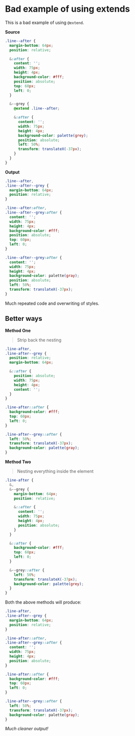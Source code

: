 # Bad example of using extends
This is a bad example of using `@extend`.

**Source**

```scss
.line--after {
  margin-bottom: 64px;
  position: relative;

  &:after {
    content: '';
    width: 75px;
    height: 4px;
    background-color: #fff;
    position: absolute;
    top: 60px;
    left: 0;
  }

  &--grey {
    @extend .line--after;

    &:after {
      content: '';
      width: 75px;
      height: 4px;
      background-color: palette(grey);
      position: absolute;
      left: 50%;
      transform: translateX(-37px);
    }
  }
}
```

**Output**

```css
.line--after,
.line--after--grey {
  margin-bottom: 64px;
  position: relative;
}

.line--after:after,
.line--after--grey:after {
  content: '';
  width: 75px;
  height: 4px;
  background-color: #fff;
  position: absolute;
  top: 60px;
  left: 0;
}

.line--after--grey:after {
  content: '';
  width: 75px;
  height: 4px;
  background-color: palette(gray);
  position: absolute;
  left: 50%;
  transform: translateX(-37px);
}
```

Much repeated code and overwriting of styles.

## Better ways

**Method One**
> Strip back the nesting

```scss
.line-after,
.line-after--grey {
  position: relative;
  margin-bottom: 64px;

  &::after {
    position: absolute;
    width: 75px;
    height: 4px;
    content: '';
  }
}

.line-after::after {
  background-color: #fff;
  top: 60px;
  left: 0;
}

.line-after--grey::after {
  left: 50%;
  transform: translateX(-37px);
  background-color: palette(gray);
}
```

**Method Two**
> Nesting everything inside the element

```scss
.line-after {
  &,
  &--grey {
    margin-bottom: 64px;
    position: relative;

    &::after {
      content: '';
      width: 75px;
      height: 4px;
      position: absolute;
    }
  }

  &::after {
    background-color: #fff;
    top: 60px;
    left: 0;
  }

  &--grey::after {
    left: 50%;
    transform: translateX(-37px);
    background-color: palette(grey);
  }
}
```

Both the above methods will produce:

```css
.line-after,
.line-after--grey {
  margin-bottom: 64px;
  position: relative;
}

.line-after::after,
.line-after--grey::after {
  content: '';
  width: 75px;
  height: 4px;
  position: absolute;
}

.line-after::after {
  background-color: #fff;
  top: 60px;
  left: 0;
}

.line-after--grey::after {
  left: 50%;
  transform: translateX(-37px);
  background-color: palette(gray);
}
```

*Much cleaner output!*
